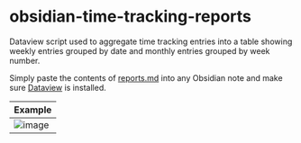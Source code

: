 # obsidian-time-tracking-reports

Dataview script used to aggregate time tracking entries into a table showing weekly entries grouped by date and monthly entries grouped by week number.

Simply paste the contents of [reports.md](./reports.md) into any Obsidian note and make sure [Dataview](https://blacksmithgu.github.io/obsidian-dataview/) is installed. 

| Example |
| - |
| ![image](https://user-images.githubusercontent.com/6796142/195982883-9fcd71dc-ac61-4b1d-bc80-4ce7568920e7.png) |

